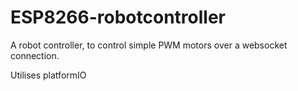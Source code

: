 # ESP8266-robotcontroller

A robot controller, to control simple PWM motors over a websocket connection.

Utilises platformIO
